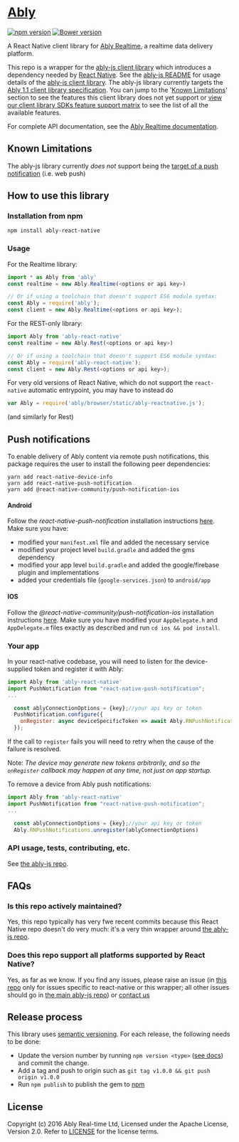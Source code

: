 # [Ably](https://www.ably.io)

[![npm version](https://badge.fury.io/js/ably.svg)](https://badge.fury.io/js/ably)
[![Bower version](https://badge.fury.io/bo/ably.svg)](https://badge.fury.io/bo/ably)

A React Native client library for [Ably Realtime](https://www.ably.io), a realtime data delivery platform.

This repo is a wrapper for the [ably-js client library](https://github.com/ably/ably-js) which introduces a dependency needed by [React Native](https://facebook.github.io/react-native/). See the [ably-js README](https://github.com/ably/ably-js) for usage details of the [ably-js client library](https://github.com/ably/ably-js). The ably-js library currently targets the [Ably 1.1 client library specification](https://www.ably.io/documentation/client-lib-development-guide/features/). You can jump to the '[Known Limitations](#known-limitations)' section to see the features this client library does not yet support or [view our client library SDKs feature support matrix](https://www.ably.io/download/sdk-feature-support-matrix) to see the list of all the available features.

For complete API documentation, see the [Ably Realtime documentation](https://www.ably.io/documentation).

## Known Limitations

The ably-js library currently *does not* support being the [target of a push notification](https://www.ably.io/documentation/general/push#activate) (i.e. web push)

## How to use this library

### Installation from npm

    npm install ably-react-native

### Usage

For the Realtime library:
```javascript
import * as Ably from 'ably'
const realtime = new Ably.Realtime(<options or api key>)

// Or if using a toolchain that doesn't support ES6 module syntax:
const Ably = require('ably');
const client = new Ably.Realtime(<options or api key>);
```

For the REST-only library:
```javascript
import Ably from 'ably-react-native'
const realtime = new Ably.Rest(<options or api key>)

// Or if using a toolchain that doesn't support ES6 module syntax:
const Ably = require('ably-react-native');
const client = new Ably.Rest(<options or api key>);
```

For very old versions of React Native, which do not support the `react-native` automatic entrypoint, you may have to instead do
```javascript
var Ably = require('ably/browser/static/ably-reactnative.js');
```
(and similarly for Rest)

## Push notifications

To enable delivery of Ably content via remote push notifications, this package requires the user to install the following peer dependencies:

    yarn add react-native-device-info
    yarn add react-native-push-notification
    yarn add @react-native-community/push-notification-ios

#### Android

Follow the *react-native-push-notification* installation instructions [here](https://github.com/zo0r/react-native-push-notification#readme).  Make sure you have:

 * modified your `manifest.xml` file and added the necessary service
 * modified your project level `build.gradle` and added the gms dependency
 * modified your app level `build.gradle` and added the google/firebase plugin and implementations
 * added your credentials file (`google-services.json`) to `android/app`

#### IOS

Follow the *@react-native-community/push-notification-ios* installation instructions [here](https://github.com/react-native-push-notification-ios/push-notification-ios).  Make sure you have modified your `AppDelegate.h` and `AppDelegate.m` files exactly as described and run `cd ios && pod install`.

### Your app
In your react-native codebase, you will need to listen for the device-supplied token and register it with Ably:
```javascript
import Ably from 'ably-react-native'
import PushNotification from "react-native-push-notification";
...

  const ablyConnectionOptions = {key};//your api key or token
  PushNotification.configure({
    onRegister: async deviceSpecificToken => await Ably.RNPushNotifications.register(ablyConnectionOptions, deviceSpecificToken);
  });

```

If the call to `register` fails you will need to retry when the cause of the failure is resolved.  

Note: *The device may generate new tokens arbitrarily, and so the `onRegister` callback may happen at any time, not just on app startup.*

To remove a device from Ably push notifications:
```javascript
import Ably from 'ably-react-native'
import PushNotification from "react-native-push-notification";
...

  const ablyConnectionOptions = {key};//your api key or token
  Ably.RNPushNotifications.unregister(ablyConnectionOptions)

```

### API usage, tests, contributing, etc.

See [the ably-js repo](https://github.com/ably/ably-js).

## FAQs

### Is this repo actively maintained?

Yes, this repo typically has very fwe recent commits because this React Native repo doesn't do very much: it's a very thin wrapper around [the ably-js repo](https://github.com/ably/ably-js).

### Does this repo support all platforms supported by React Native?

Yes, as far as we know. If you find any issues, please raise an issue (in [this repo](https://github.com/ably/ably-js-react-native/issues) only for issues specific to react-native or this wrapper; all other issues should go in [the main ably-js repo](https://github.com/ably/ably-js/issues)) or [contact us](https://www.ably.io/contact)

## Release process

This library uses [semantic versioning](http://semver.org/). For each release, the following needs to be done:

* Update the version number by running `npm version <type>` ([see docs](https://docs.npmjs.com/cli/version)) and commit the change.
* Add a tag and push to origin such as `git tag v1.0.0 && git push origin v1.0.0`
* Run `npm publish` to publish the gem to [npm](https://www.npmjs.com/package/ably-react-native)

## License

Copyright (c) 2016 Ably Real-time Ltd, Licensed under the Apache License, Version 2.0.  Refer to [LICENSE](LICENSE) for the license terms.
